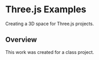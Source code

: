# Three.js Examples

Creating a 3D space for Three.js projects.

## Overview

This work was created for a class project.
